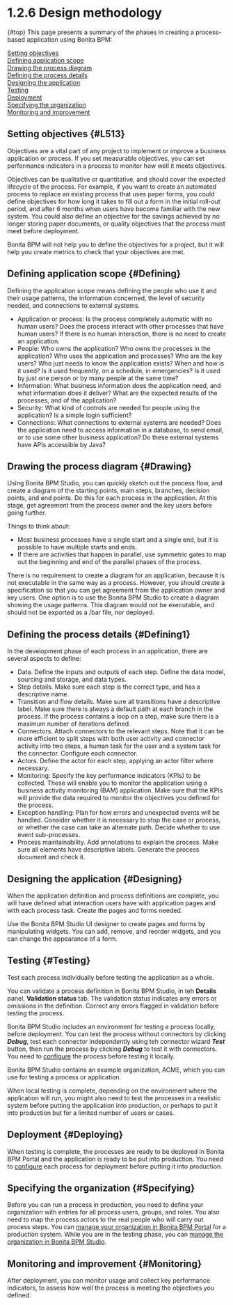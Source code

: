 
1.2.6 Design methodology
========================

[](){#top}
This page presents a summary of the phases in creating a process-based application using
Bonita BPM:

[Setting objectives](#L513)\
[Defining application scope](#Defining)\
[Drawing the process diagram](#Drawing)\
[Defining the process details](#Defining1)\
[Designing the application](#Designing)\
[Testing](#Testing)\
[Deployment](#Deploying)\
[Specifying the organization](#Specifying)\
[Monitoring and improvement](#Monitoring)

Setting objectives {#L513}
------------------

Objectives are a vital part of any project to implement or improve a
business application or process. If you set measurable objectives, you can set performance
indicators in a process to monitor how well it meets objectives.

Objectives can be qualitative or quantitative, and should cover the
expected lifecycle of the process. For example, if you want to create an
automated process to replace an existing process that uses paper forms, you
could define objectives for how long it takes to fill out a form in the initial
roll-out period, and after 6 months when users have become familiar with the
new system. You could also define an objective for the savings achieved by no
longer storing paper documents, or quality objectives that the process must
meet before deployment.

Bonita BPM will not help you to define the objectives for a project, but it
will help you create metrics to check that your objectives are met.

Defining application scope {#Defining}
--------------------------

Defining the application scope means defining the people who use it and their
usage patterns, the information concerned, the level of security needed, and
connections to external systems.

-   Application or process: Is the process completely automatic with no human users? Does the process interact with other processes that have human users?
    If there is no human interaction, there is no need to create an application.
-   People: Who owns the application? Who owns the processes in the application? Who uses the application and processes? Who are the key
    users? Who just needs to know the application exists? When and how is
    it used? Is it used frequently, on a schedule, in emergencies? Is
    it used by just one person or by many people at the same time?
-   Information: What business information does the application need, and what
    information does it deliver? What are the expected results of the
    processes, and of the application?
-   Security: What kind of controls are needed for people using the application?
    Is a simple login sufficient?
-   Connections: What connections to external systems are needed? Does the
    application need to access information in a database, to send email, or to use
    some other business application? Do these external systems have APIs
    accessible by Java?

Drawing the process diagram {#Drawing}
---------------------------

Using Bonita BPM Studio, you can quickly sketch out the process flow, and create
a diagram of the starting points, main steps, branches, decision points, and
end points. Do this for each process in the application. At this stage, get agreement from the process owner and the key
users before going further.

Things to think about:

-   Most business processes have a single start and a single end, but it is
    possible to have multiple starts and ends.
-   If there are activities that happen in parallel, use symmetric gates to
    map out the beginning and end of the parallel phases of the process.

There is no requirement to create a diagram for an application, because it is not executable in the same way as a process.
However, you should create a specification so that you can get agreement from the application owner and key users. One option is to use the Bonita BPM Studio to create a diagram showing the usage patterns.
This diagram would not be executable, and should not be exported as a /bar file, nor deployed.

Defining the process details {#Defining1}
----------------------------

In the development phase of each process in an application, there are several aspects to
define:

-   Data. Define the inputs and outputs of each step. Define the data model,
    sourcing and storage, and data types.
-   Step details. Make sure each step is the correct type, and has a
    descriptive name.
-   Transition and flow details. Make sure all transitions have a descriptive label. Make sure there is always a default path at each branch in the process. If the process contains a loop on a step, make sure there is a
    maximum number of iterations defined.
-   Connectors. Attach connectors to the relevant steps. Note that it can be
    more efficient to split steps with both user activity and connector
    activity into two steps, a human task for the user and a system task for
    the connector. Configure each connector.
-   Actors. Define the actor for each step, applying an actor filter where necessary.
-   Monitoring: Specify the key performance indicators (KPIs) to be collected. These will enable you to
    monitor the application using a business activity monitoring (BAM) application. Make sure that the KPIs
    will provide the data required to monitor the objectives you defined for
    the process.
-   Exception handling: Plan for how errors and unexpected events will be handled. Consider whether it is necessary to stop the case or process, or
    whether the case can take an alternate path. Decide whether to use event sub-processes.
-   Process maintainability. Add annotations to explain the process. Make
    sure all elements have descriptive labels. Generate the process document and check it.

Designing the application {#Designing}
-------------------------

When the application definition and process definitions are complete, you will have defined what
interaction users have with application pages and with each process task. Create the pages and forms needed.

Use the Bonita BPM Studio UI designer to create pages and forms by manipulating widgets.
You can add, remove, and reorder widgets, and
you can change the appearance of a form.

Testing {#Testing}
-------

Test each process individually before testing the application as a whole.

You can validate a process definition in Bonita BPM Studio, in teh **Details** panel, **Validation status** tab. The validation status
indicates any errors or omissions in the definition. Correct any errors flagged
in validation before testing the process.

Bonita BPM Studio includes an environment for testing a process locally, before
deployment. You can test the process without connectors by clicking ***Debug***, test each connector
independently using teh connector wizard ***Test*** button, then run the process by clicking ***Debug*** to test it with connectors. You need to [configure](/process-configuration-overview-0)
the process before testing it locally.

Bonita BPM Studio contains an example organization, ACME, which you can use for testing a
process or application.

When local testing is complete, depending on the environment where the
application will run, you might also need to test the processes in a realistic system
before putting the application into production, or perhaps to put it into production but for
a limited number of users or cases.

Deployment {#Deploying}
----------

When testing is complete, the processes are ready to be deployed in Bonita BPM Portal and the application is ready to be put into production. You need to [configure](/process-configuration-overview-0) each process for
deployment before putting it into production.

Specifying the organization {#Specifying}
---------------------------

Before you can run a process in production, you need to define your organization with entries for all process users,
groups, and roles. You also need to map the process actors to the real people who will carry out process steps.
You can [manage your organization in Bonita BPM Portal](/organization-portal-overview-0) for a production system.
While you are in the testing phase, you can [manage the organization in Bonita BPM Studio](/organization-management-bonita-bpm-studio-0).

Monitoring and improvement {#Monitoring}
--------------------------

After deployment, you can monitor usage and collect key performance
indicators, to assess how well the process is meeting the objectives you
defined.

